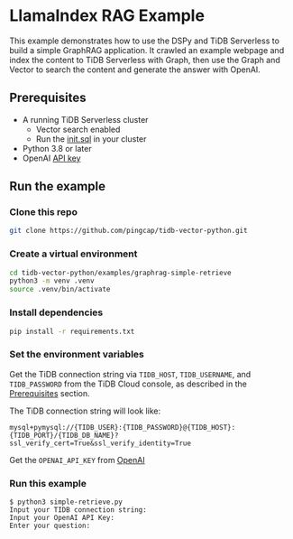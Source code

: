 # LlamaIndex RAG Example

This example demonstrates how to use the DSPy and TiDB Serverless to build a simple GraphRAG application. It crawled an example webpage and index the content to TiDB Serverless with Graph, then use the Graph and Vector to search the content and generate the answer with OpenAI.

## Prerequisites

- A running TiDB Serverless cluster
  - Vector search enabled
  - Run the [init.sql](./init.sql) in your cluster
- Python 3.8 or later
- OpenAI [API key](https://platform.openai.com/docs/quickstart)

## Run the example

### Clone this repo

```bash
git clone https://github.com/pingcap/tidb-vector-python.git
```

### Create a virtual environment

```bash
cd tidb-vector-python/examples/graphrag-simple-retrieve
python3 -m venv .venv
source .venv/bin/activate
```

### Install dependencies

```bash
pip install -r requirements.txt
```

### Set the environment variables

Get the TiDB connection string via `TIDB_HOST`, `TIDB_USERNAME`, and `TIDB_PASSWORD` from the TiDB Cloud console, as described in the [Prerequisites](../README.md#prerequisites) section.

The TiDB connection string will look like:

```
mysql+pymysql://{TIDB_USER}:{TIDB_PASSWORD}@{TIDB_HOST}:{TIDB_PORT}/{TIDB_DB_NAME}?ssl_verify_cert=True&ssl_verify_identity=True
```

Get the `OPENAI_API_KEY` from [OpenAI](https://platform.openai.com/docs/quickstart)

### Run this example


```text
$ python3 simple-retrieve.py
Input your TIDB connection string:
Input your OpenAI API Key:
Enter your question:
```